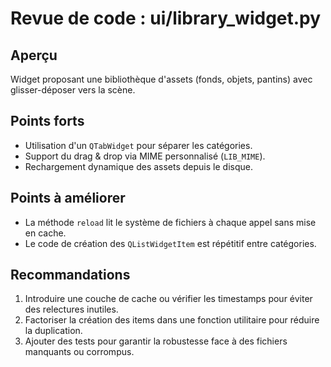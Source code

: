 # Revue de code : ui/library_widget.py

## Aperçu
Widget proposant une bibliothèque d'assets (fonds, objets, pantins) avec glisser-déposer vers la scène.

## Points forts
- Utilisation d'un `QTabWidget` pour séparer les catégories.
- Support du drag & drop via MIME personnalisé (`LIB_MIME`).
- Rechargement dynamique des assets depuis le disque.

## Points à améliorer
- La méthode `reload` lit le système de fichiers à chaque appel sans mise en cache.
- Le code de création des `QListWidgetItem` est répétitif entre catégories.

## Recommandations
1. Introduire une couche de cache ou vérifier les timestamps pour éviter des relectures inutiles.
2. Factoriser la création des items dans une fonction utilitaire pour réduire la duplication.
3. Ajouter des tests pour garantir la robustesse face à des fichiers manquants ou corrompus.
